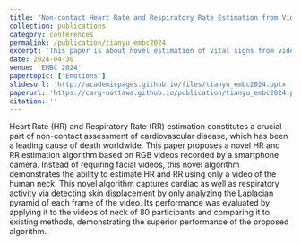 ```yaml
---
title: "Non-contact Heart Rate and Respiratory Rate Estimation from Videos of the Neck"
collection: publications
category: conferences
permalink: /publication/tianyu_embc2024
excerpt: 'This paper is about novel estimation of vital signs from videos.'
date: 2024-04-30
venue: 'EMBC 2024'
papertopic: ["Emotions"]
slidesurl: 'http://academicpages.github.io/files/tianyu_embc2024.pptx'
paperurl: 'https://carg-uottawa.github.io/publication/tianyu_embc2024.pdf'
citation: ''
---
```


Heart Rate (HR) and Respiratory Rate (RR) estimation constitutes a crucial part of non-contact assessment of cardiovascular disease, which has been a leading cause of death worldwide. This paper proposes a novel HR and RR estimation algorithm based on RGB videos recorded by a smartphone camera. Instead of requiring facial videos, this novel algorithm demonstrates the ability to estimate HR and RR using only a video of the human neck. This novel algorithm captures cardiac as well as respiratory activity via detecting skin displacement by only analyzing the Laplacian pyramid of each frame of the video. Its performance was evaluated by applying it to the videos of neck of 80 participants and comparing it to existing methods, demonstrating the superior performance of the proposed algorithm.
